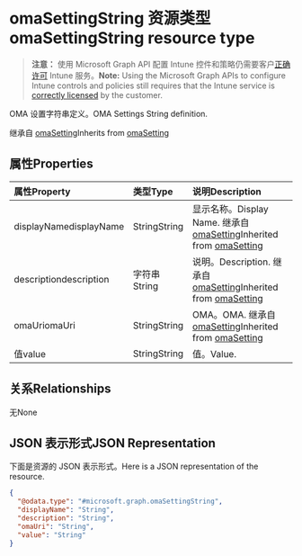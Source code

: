 # <a name="omasettingstring-resource-type"></a><span data-ttu-id="5739e-101">omaSettingString 资源类型</span><span class="sxs-lookup"><span data-stu-id="5739e-101">omaSettingString resource type</span></span>

> <span data-ttu-id="5739e-102">**注意：** 使用 Microsoft Graph API 配置 Intune 控件和策略仍需要客户[正确许可](https://go.microsoft.com/fwlink/?linkid=839381) Intune 服务。</span><span class="sxs-lookup"><span data-stu-id="5739e-102">**Note:** Using the Microsoft Graph APIs to configure Intune controls and policies still requires that the Intune service is [correctly licensed](https://go.microsoft.com/fwlink/?linkid=839381) by the customer.</span></span>

<span data-ttu-id="5739e-103">OMA 设置字符串定义。</span><span class="sxs-lookup"><span data-stu-id="5739e-103">OMA Settings String definition.</span></span>

<span data-ttu-id="5739e-104">继承自 [omaSetting](../resources/intune_deviceconfig_omasetting.md)</span><span class="sxs-lookup"><span data-stu-id="5739e-104">Inherits from [omaSetting](../resources/intune_deviceconfig_omasetting.md)</span></span>

## <a name="properties"></a><span data-ttu-id="5739e-105">属性</span><span class="sxs-lookup"><span data-stu-id="5739e-105">Properties</span></span>
|<span data-ttu-id="5739e-106">属性</span><span class="sxs-lookup"><span data-stu-id="5739e-106">Property</span></span>|<span data-ttu-id="5739e-107">类型</span><span class="sxs-lookup"><span data-stu-id="5739e-107">Type</span></span>|<span data-ttu-id="5739e-108">说明</span><span class="sxs-lookup"><span data-stu-id="5739e-108">Description</span></span>|
|:---|:---|:---|
|<span data-ttu-id="5739e-109">displayName</span><span class="sxs-lookup"><span data-stu-id="5739e-109">displayName</span></span>|<span data-ttu-id="5739e-110">String</span><span class="sxs-lookup"><span data-stu-id="5739e-110">String</span></span>|<span data-ttu-id="5739e-111">显示名称。</span><span class="sxs-lookup"><span data-stu-id="5739e-111">Display Name.</span></span> <span data-ttu-id="5739e-112">继承自 [omaSetting](../resources/intune_deviceconfig_omasetting.md)</span><span class="sxs-lookup"><span data-stu-id="5739e-112">Inherited from [omaSetting](../resources/intune_deviceconfig_omasetting.md)</span></span>|
|<span data-ttu-id="5739e-113">description</span><span class="sxs-lookup"><span data-stu-id="5739e-113">description</span></span>|<span data-ttu-id="5739e-114">字符串</span><span class="sxs-lookup"><span data-stu-id="5739e-114">String</span></span>|<span data-ttu-id="5739e-115">说明。</span><span class="sxs-lookup"><span data-stu-id="5739e-115">Description.</span></span> <span data-ttu-id="5739e-116">继承自 [omaSetting](../resources/intune_deviceconfig_omasetting.md)</span><span class="sxs-lookup"><span data-stu-id="5739e-116">Inherited from [omaSetting](../resources/intune_deviceconfig_omasetting.md)</span></span>|
|<span data-ttu-id="5739e-117">omaUri</span><span class="sxs-lookup"><span data-stu-id="5739e-117">omaUri</span></span>|<span data-ttu-id="5739e-118">String</span><span class="sxs-lookup"><span data-stu-id="5739e-118">String</span></span>|<span data-ttu-id="5739e-119">OMA。</span><span class="sxs-lookup"><span data-stu-id="5739e-119">OMA.</span></span> <span data-ttu-id="5739e-120">继承自 [omaSetting](../resources/intune_deviceconfig_omasetting.md)</span><span class="sxs-lookup"><span data-stu-id="5739e-120">Inherited from [omaSetting](../resources/intune_deviceconfig_omasetting.md)</span></span>|
|<span data-ttu-id="5739e-121">值</span><span class="sxs-lookup"><span data-stu-id="5739e-121">value</span></span>|<span data-ttu-id="5739e-122">String</span><span class="sxs-lookup"><span data-stu-id="5739e-122">String</span></span>|<span data-ttu-id="5739e-123">值。</span><span class="sxs-lookup"><span data-stu-id="5739e-123">Value.</span></span>|

## <a name="relationships"></a><span data-ttu-id="5739e-124">关系</span><span class="sxs-lookup"><span data-stu-id="5739e-124">Relationships</span></span>
<span data-ttu-id="5739e-125">无</span><span class="sxs-lookup"><span data-stu-id="5739e-125">None</span></span>
## <a name="json-representation"></a><span data-ttu-id="5739e-126">JSON 表示形式</span><span class="sxs-lookup"><span data-stu-id="5739e-126">JSON Representation</span></span>
<span data-ttu-id="5739e-127">下面是资源的 JSON 表示形式。</span><span class="sxs-lookup"><span data-stu-id="5739e-127">Here is a JSON representation of the resource.</span></span>
<!--{
  "blockType": "resource",
  "@odata.type": "microsoft.graph.omaSettingString"
}-->
``` json
{
  "@odata.type": "#microsoft.graph.omaSettingString",
  "displayName": "String",
  "description": "String",
  "omaUri": "String",
  "value": "String"
}
```









